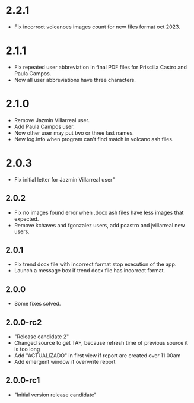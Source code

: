 # 2.2.1

- Fix incorrect volcanoes images count for new files format oct 2023. 

# 2.1.1

- Fix repeated user abbreviation in final PDF files for Priscilla Castro and
  Paula Campos.
- Now all user abbreviations have three characters.

# 2.1.0

- Remove Jazmín Villarreal user.
- Add Paula Campos user.
- Now other user may put two or three last names.
- New log.info when program can't find match in volcano ash files.

# 2.0.3

- Fix initial letter for Jazmin Villarreal user"

## 2.0.2

- Fix no images found error when .docx ash files have less images that expected.
- Remove kchaves and fgonzalez users, add pcastro and jvillarreal new users.

## 2.0.1

- Fix trend docx file with incorrect format stop execution of the app.
- Launch a message box if trend docx file has incorrect format.

## 2.0.0

- Some fixes solved.

## 2.0.0-rc2

- "Release candidate 2"
- Changed source to get TAF, because refresh time of previous source it is too long
- Add "ACTUALIZADO" in first view if report are created over 11:00am
- Add emergent window if overwrite report

## 2.0.0-rc1

- "Initial version release candidate"